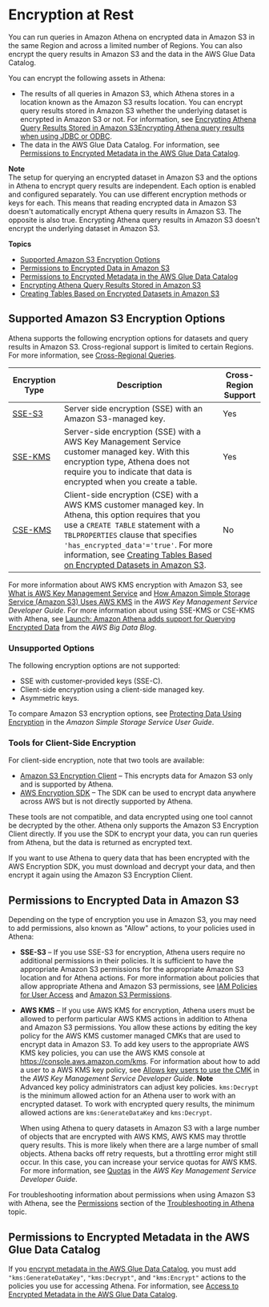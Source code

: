 # Encryption at Rest<a name="encryption"></a>

You can run queries in Amazon Athena on encrypted data in Amazon S3 in the same Region and across a limited number of Regions\. You can also encrypt the query results in Amazon S3 and the data in the AWS Glue Data Catalog\.

You can encrypt the following assets in Athena:
+ The results of all queries in Amazon S3, which Athena stores in a location known as the Amazon S3 results location\. You can encrypt query results stored in Amazon S3 whether the underlying dataset is encrypted in Amazon S3 or not\. For information, see [Encrypting Athena Query Results Stored in Amazon S3Encrypting Athena query results when using JDBC or ODBC](encrypting-query-results-stored-in-s3.md)\.
+ The data in the AWS Glue Data Catalog\. For information, see [Permissions to Encrypted Metadata in the AWS Glue Data Catalog](#glue-encryption)\.

**Note**  
The setup for querying an encrypted dataset in Amazon S3 and the options in Athena to encrypt query results are independent\. Each option is enabled and configured separately\. You can use different encryption methods or keys for each\. This means that reading encrypted data in Amazon S3 doesn't automatically encrypt Athena query results in Amazon S3\. The opposite is also true\. Encrypting Athena query results in Amazon S3 doesn't encrypt the underlying dataset in Amazon S3\.

**Topics**
+ [Supported Amazon S3 Encryption Options](#encryption-options-S3-and-Athena)
+ [Permissions to Encrypted Data in Amazon S3](#permissions-for-encrypting-and-decrypting-data)
+ [Permissions to Encrypted Metadata in the AWS Glue Data Catalog](#glue-encryption)
+ [Encrypting Athena Query Results Stored in Amazon S3](encrypting-query-results-stored-in-s3.md)
+ [Creating Tables Based on Encrypted Datasets in Amazon S3](creating-tables-based-on-encrypted-datasets-in-s3.md)

## Supported Amazon S3 Encryption Options<a name="encryption-options-S3-and-Athena"></a>

Athena supports the following encryption options for datasets and query results in Amazon S3\. Cross\-regional support is limited to certain Regions\. For more information, see [Cross\-Regional Queries](other-notable-limitations.md#cross-region-limitations)\.


| Encryption Type | Description | Cross\-Region Support | 
| --- | --- | --- | 
| [SSE\-S3](https://docs.aws.amazon.com/AmazonS3/latest/dev/UsingServerSideEncryption.html) | Server side encryption \(SSE\) with an Amazon S3\-managed key\. | Yes | 
| [SSE\-KMS](https://docs.aws.amazon.com/AmazonS3/latest/dev/UsingKMSEncryption.html) | Server\-side encryption \(SSE\) with a AWS Key Management Service customer managed key\.  With this encryption type, Athena does not require you to indicate that data is encrypted when you create a table\.  | Yes | 
| [CSE\-KMS](https://docs.aws.amazon.com/AmazonS3/latest/dev/UsingClientSideEncryption.html#client-side-encryption-kms-managed-master-key-intro) |  Client\-side encryption \(CSE\) with a AWS KMS customer managed key\. In Athena, this option requires that you use a `CREATE TABLE` statement with a `TBLPROPERTIES` clause that specifies `'has_encrypted_data'='true'`\. For more information, see [Creating Tables Based on Encrypted Datasets in Amazon S3](creating-tables-based-on-encrypted-datasets-in-s3.md)\.  | No | 

For more information about AWS KMS encryption with Amazon S3, see [What is AWS Key Management Service](https://docs.aws.amazon.com/kms/latest/developerguide/overview.html) and [How Amazon Simple Storage Service \(Amazon S3\) Uses AWS KMS](https://docs.aws.amazon.com/kms/latest/developerguide/services-s3.html) in the *AWS Key Management Service Developer Guide*\. For more information about using SSE\-KMS or CSE\-KMS with Athena, see [Launch: Amazon Athena adds support for Querying Encrypted Data](http://aws.amazon.com/blogs/aws/launch-amazon-athena-adds-support-for-querying-encrypted-data/) from the *AWS Big Data Blog*\.

### Unsupported Options<a name="encryption-unsupported-options"></a>

The following encryption options are not supported:
+ SSE with customer\-provided keys \(SSE\-C\)\.
+ Client\-side encryption using a client\-side managed key\.
+ Asymmetric keys\.

To compare Amazon S3 encryption options, see [Protecting Data Using Encryption](https://docs.aws.amazon.com/AmazonS3/latest/dev/UsingEncryption.html) in the *Amazon Simple Storage Service User Guide*\.

### Tools for Client\-Side Encryption<a name="encryption-client-side-tools"></a>

 For client\-side encryption, note that two tools are available: 
+ [Amazon S3 Encryption Client](https://docs.aws.amazon.com/AWSJavaSDK/latest/javadoc/com/amazonaws/services/s3/AmazonS3EncryptionClient.html) – This encrypts data for Amazon S3 only and is supported by Athena\.
+ [AWS Encryption SDK](https://docs.aws.amazon.com/encryption-sdk/latest/developer-guide/introduction.html) – The SDK can be used to encrypt data anywhere across AWS but is not directly supported by Athena\.

These tools are not compatible, and data encrypted using one tool cannot be decrypted by the other\. Athena only supports the Amazon S3 Encryption Client directly\. If you use the SDK to encrypt your data, you can run queries from Athena, but the data is returned as encrypted text\. 

If you want to use Athena to query data that has been encrypted with the AWS Encryption SDK, you must download and decrypt your data, and then encrypt it again using the Amazon S3 Encryption Client\.

## Permissions to Encrypted Data in Amazon S3<a name="permissions-for-encrypting-and-decrypting-data"></a>

Depending on the type of encryption you use in Amazon S3, you may need to add permissions, also known as "Allow" actions, to your policies used in Athena:
+ **SSE\-S3** – If you use SSE\-S3 for encryption, Athena users require no additional permissions in their policies\. It is sufficient to have the appropriate Amazon S3 permissions for the appropriate Amazon S3 location and for Athena actions\. For more information about policies that allow appropriate Athena and Amazon S3 permissions, see [IAM Policies for User Access](managed-policies.md) and [Amazon S3 Permissions](s3-permissions.md)\.
+ **AWS KMS** – If you use AWS KMS for encryption, Athena users must be allowed to perform particular AWS KMS actions in addition to Athena and Amazon S3 permissions\. You allow these actions by editing the key policy for the AWS KMS customer managed CMKs that are used to encrypt data in Amazon S3\. To add key users to the appropriate AWS KMS key policies, you can use the AWS KMS console at [https://console\.aws\.amazon\.com/kms](https://console.aws.amazon.com/kms)\. For information about how to add a user to a AWS KMS key policy, see [Allows key users to use the CMK](https://docs.aws.amazon.com/kms/latest/developerguide/key-policies.html#key-policy-default-allow-users) in the *AWS Key Management Service Developer Guide*\.
**Note**  
Advanced key policy administrators can adjust key policies\. `kms:Decrypt` is the minimum allowed action for an Athena user to work with an encrypted dataset\. To work with encrypted query results, the minimum allowed actions are `kms:GenerateDataKey` and `kms:Decrypt`\.

  When using Athena to query datasets in Amazon S3 with a large number of objects that are encrypted with AWS KMS, AWS KMS may throttle query results\. This is more likely when there are a large number of small objects\. Athena backs off retry requests, but a throttling error might still occur\. In this case, you can increase your service quotas for AWS KMS\. For more information, see [Quotas](https://docs.aws.amazon.com/kms/latest/developerguide/limits.html#requests-per-second) in the *AWS Key Management Service Developer Guide*\.

For troubleshooting information about permissions when using Amazon S3 with Athena, see the [Permissions](troubleshooting-athena.md#troubleshooting-athena-permissions) section of the [Troubleshooting in Athena](troubleshooting-athena.md) topic\.

## Permissions to Encrypted Metadata in the AWS Glue Data Catalog<a name="glue-encryption"></a>

If you [encrypt metadata in the AWS Glue Data Catalog](https://docs.aws.amazon.com/glue/latest/dg/encrypt-glue-data-catalog.html), you must add `"kms:GenerateDataKey"`, `"kms:Decrypt"`, and `"kms:Encrypt"` actions to the policies you use for accessing Athena\. For information, see [Access to Encrypted Metadata in the AWS Glue Data Catalog](access-encrypted-data-glue-data-catalog.md)\.